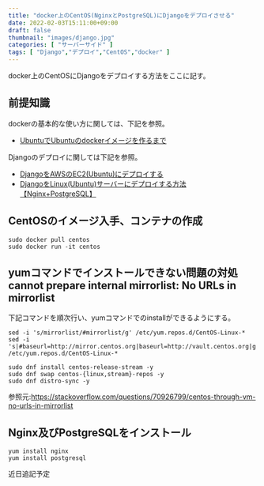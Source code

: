 ```yaml
---
title: "docker上のCentOS(NginxとPostgreSQL)にDjangoをデプロイさせる"
date: 2022-02-03T15:11:00+09:00
draft: false
thumbnail: "images/django.jpg"
categories: [ "サーバーサイド" ]
tags: [ "Django","デプロイ","CentOS","docker" ]
---
```


docker上のCentOSにDjangoをデプロイする方法をここに記す。

## 前提知識

dockerの基本的な使い方に関しては、下記を参照。

- [UbuntuでUbuntuのdockerイメージを作るまで](/post/startup-ubuntu-docker/)

Djangoのデプロイに関しては下記を参照。

- [DjangoをAWSのEC2(Ubuntu)にデプロイする](/post/django-deploy-ec2/)
- [DjangoをLinux(Ubuntu)サーバーにデプロイする方法【Nginx+PostgreSQL】](/post/django-deploy-linux/)


## CentOSのイメージ入手、コンテナの作成

    sudo docker pull centos
    sudo docker run -it centos 


## yumコマンドでインストールできない問題の対処 cannot prepare internal mirrorlist: No URLs in mirrorlist

下記コマンドを順次行い、yumコマンドでのinstallができるようにする。

    sed -i 's/mirrorlist/#mirrorlist/g' /etc/yum.repos.d/CentOS-Linux-*
    sed -i 's|#baseurl=http://mirror.centos.org|baseurl=http://vault.centos.org|g' /etc/yum.repos.d/CentOS-Linux-*
    
    sudo dnf install centos-release-stream -y
    sudo dnf swap centos-{linux,stream}-repos -y
    sudo dnf distro-sync -y

参照元:https://stackoverflow.com/questions/70926799/centos-through-vm-no-urls-in-mirrorlist

## Nginx及びPostgreSQLをインストール

    yum install nginx
    yum install postgresql



近日追記予定




